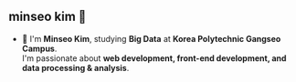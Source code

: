 ## minseo kim 👋

- 🔭 I'm **Minseo Kim**, studying **Big Data** at **Korea Polytechnic Gangseo Campus**.  
I'm passionate about **web development, front-end development, and data processing & analysis**.

<!--
**rlaalstj902/rlaalstj902** is a ✨ _special_ ✨ repository because its `README.md` (this file) appears on your GitHub profile.

Here are some ideas to get you started:


- 🌱 I’m currently learning ...
- 👯 I’m looking to collaborate on ...
- 🤔 I’m looking for help with ...
- 💬 Ask me about ...
- 📫 How to reach me: ...
- 😄 Pronouns: ...
- ⚡ Fun fact: ...
-->
